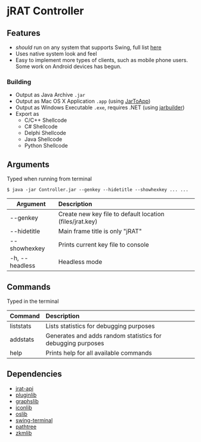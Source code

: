 # jRAT Controller

## Features

- _should_ run on any system that supports Swing, full list [here](../README.md)
- Uses native system look and feel
- Easy to implement more types of clients, such as mobile phone users. Some work on Android devices has begun.


### Building

- Output as Java Archive ```.jar```
- Output as Mac OS X Application ```.app``` (using [JarToApp](https://github.com/redpois0n/JarToApp))
- Output as Windows Executable ```.exe```, requires .NET (using [jarbuilder](https://github.com/java-rat/jarbuilder))
- Export as
  - C/C++ Shellcode
  - C# Shellcode
  - Delphi Shellcode
  - Java Shellcode
  - Python Shellcode

## Arguments

Typed when running from terminal

```
$ java -jar Controller.jar --genkey --hidetitle --showhexkey ... ...
```

| Argument	  		| Description
| ---         		| :---
| --genkey			| Create new key file to default location (files/jrat.key)
| --hidetitle		| Main frame title is only "jRAT"
| --showhexkey		| Prints current key file to console
| -h, --headless	| Headless mode

## Commands

Typed in the terminal

| Command	  		| Description
| ---         		| :---
| liststats			| Lists statistics for debugging purposes
| addstats			| Generates and adds random statistics for debugging purposes
| help		| Prints help for all available commands

## Dependencies

- [jrat-api](https://github.com/java-rat/jrat-api)
- [pluginlib](https://github.com/redpois0n/pluginlib)
- [graphslib](https://github.com/redpois0n/graphslib)
- [iconlib](https://github.com/redpois0n/iconlib)
- [oslib](https://github.com/redpois0n/oslib)
- [swing-terminal](https://github.com/redpois0n/swing-terminal)
- [pathtree](https://github.com/redpois0n/pathtree)
- [zkmlib](https://github.com/redpois0n/zkmlib)